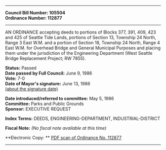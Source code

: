 * * * * *  
  
**Council Bill Number: [](#h0)[](#h2)105504**   
**Ordinance Number: 112877**  
  
* * * * *  
  
AN ORDINANCE accepting deeds to portions of Blocks 377, 391, 409, 423 and 425 of Seattle Tide Lands, portions of Section 13, Township 24 North, Range 3 East W.M. and a portion of Section 18, Township 24 North, Range 4 East W.M. for Overhead Bridge and General Municipal Purposes and placing them under the jurisdiction of the Engineering Department (West Seattle Bridge Replacement Project; RW 7855).  
  
**Status:** Passed   
**Date passed by Full Council:** June 9, 1986   
**Vote:** 7-0   
**Date of Mayor's signature:** June 13, 1986   
[(about the signature date)](/~public/approvaldate.htm)   
  
  
**Date introduced/referred to committee:** May 5, 1986   
**Committee:** Parks and Public Grounds   
**Sponsor:** EXECUTIVE REQUEST   
  
**Index Terms:** DEEDS, ENGINEERING-DEPARTMENT, INDUSTRIAL-DISTRICT  
  
**Fiscal Note:** *(No fiscal note available at this time)*  
  
**Electronic Copy: ** [PDF scan of Ordinance No. 112877](/~archives/Ordinances/Ord_112877.pdf)  
  
* * * * *  
